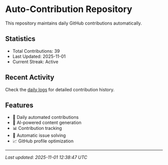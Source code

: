 # Auto-Contribution Repository

This repository maintains daily GitHub contributions automatically.

## Statistics

- Total Contributions: 39
- Last Updated: 2025-11-01
- Current Streak: Active

## Recent Activity

Check the [daily logs](./contributions/daily_logs/) for detailed contribution history.

## Features

- 🔄 Daily automated contributions
- 🤖 AI-powered content generation
- 📊 Contribution tracking
- 🐛 Automatic issue solving
- 📈 GitHub profile optimization

---
*Last updated: 2025-11-01 12:38:47 UTC*
